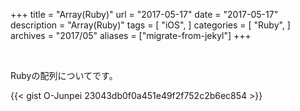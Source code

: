 +++
title = "Array(Ruby)"
url = "2017-05-17"
date = "2017-05-17"
description = "Array(Ruby)"
tags = [
    "iOS",
]
categories = [
    "Ruby",
]
archives = "2017/05"
aliases = ["migrate-from-jekyl"]
+++

<br>

Rubyの配列についてです。

{{< gist O-Junpei 23043db0f0a451e49f2f752c2b6ec854 >}}
